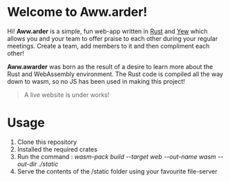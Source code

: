 # Welcome to Aww.arder!

Hi! **Aww.arder** is a simple, fun web-app written in [Rust](https://www.rust-lang.org/) and [Yew](https://github.com/yewstack/yew) which allows you and your team to offer praise to each other during your regular meetings. Create a team, add members to it and then compliment each other!

**Aww.awarder** was born as the result of a desire to learn more about the Rust and WebAssembly environment. The Rust code is compiled all the way down to wasm, so no JS has been used in making this project!

> A live website is under works!

# Usage

 1. Clone this repository
 2. Installed the required crates
 3. Run the command : *wasm-pack build --target web --out-name wasm --out-dir ./static*
 4. Serve the contents of the /static folder using your favourite file-server


